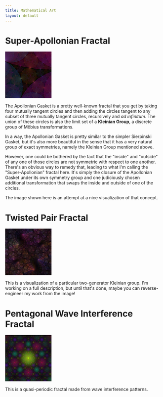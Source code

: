 ```yaml
---
title: Mathematical Art
layout: default
---
```


# Super-Apollonian Fractal

[![Link to image](assets/images/apollonian-v02-thumb.png)](assets/images/apollonian-v02.png)

The Apollonian Gasket is a pretty well-known fractal that you get
by taking four mutually tangent circles and then adding the
circles tangent to any subset of three mutually tangent circles,
recursively and _ad infinitum_.
The union of these circles is also the limit set of a **Kleinian Group**,
a discrete group of M&#246;bius transformations.

In a way, the Apollonian Gasket is pretty similar to the simpler Sierpinski
Gasket, but it's also more beautiful in the sense that it has a very natural
group of exact symmetries, namely the Kleinian Group mentioned above.

However, one could be bothered by the fact that the "inside" and "outside"
of any one of those circles are not symmetric with respect to one another.
There's an obvious way to remedy that,
leading to what I'm calling the "Super-Apollonian" fractal here.
It's simply the closure of the Apollonian Gasket under its own symmetry group
and one judiciously chosen additional transformation that swaps the inside
and outside of one of the circles.

The image shown here is an attempt at a nice visualization of that concept.

# Twisted Pair Fractal

[![Link to image](assets/images/twisted-pair-v09-thumb.png)](assets/images/twisted-pair-v09.png)

This is a visualization of a particular two-generator Kleinian group.
I'm working on a full description, but until that's done,
maybe you can reverse-engineer my work from the image!

# Pentagonal Wave Interference Fractal

[![Link to image](assets/images/pentafract-wave-center-vignette01-thumb.png)](assets/images/pentafract-wave-center-vignette01.png)

This is a quasi-periodic fractal made from wave interference patterns.
